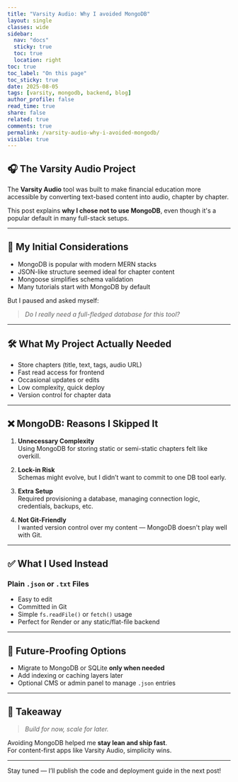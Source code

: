 ```yaml
---
title: "Varsity Audio: Why I avoided MongoDB"
layout: single
classes: wide
sidebar:
  nav: "docs"
  sticky: true
  toc: true
  location: right
toc: true
toc_label: "On this page"
toc_sticky: true
date: 2025-08-05
tags: [varsity, mongodb, backend, blog]
author_profile: false
read_time: true
share: false
related: true
comments: true
permalink: /varsity-audio-why-i-avoided-mongodb/
visible: true
---
```




## 🎧 The Varsity Audio Project

The **Varsity Audio** tool was built to make financial education more accessible by converting text-based content into audio, chapter by chapter.

This post explains **why I chose not to use MongoDB**, even though it's a popular default in many full-stack setups.

---

## 💭 My Initial Considerations

- MongoDB is popular with modern MERN stacks  
- JSON-like structure seemed ideal for chapter content  
- Mongoose simplifies schema validation  
- Many tutorials start with MongoDB by default

But I paused and asked myself:

> _Do I really need a full-fledged database for this tool?_  

---

## 🛠 What My Project Actually Needed

- Store chapters (title, text, tags, audio URL)
- Fast read access for frontend
- Occasional updates or edits
- Low complexity, quick deploy
- Version control for chapter data

---

## ❌ MongoDB: Reasons I Skipped It

1. **Unnecessary Complexity**  
   Using MongoDB for storing static or semi-static chapters felt like overkill.

2. **Lock-in Risk**  
   Schemas might evolve, but I didn’t want to commit to one DB tool early.

3. **Extra Setup**  
   Required provisioning a database, managing connection logic, credentials, backups, etc.

4. **Not Git-Friendly**  
   I wanted version control over my content — MongoDB doesn't play well with Git.

---

## ✅ What I Used Instead

### Plain `.json` or `.txt` Files

- Easy to edit
- Committed in Git
- Simple `fs.readFile()` or `fetch()` usage
- Perfect for Render or any static/flat-file backend

---

## 🚀 Future-Proofing Options

- Migrate to MongoDB or SQLite **only when needed**
- Add indexing or caching layers later
- Optional CMS or admin panel to manage `.json` entries

---

## 📝 Takeaway

> _Build for now, scale for later._

Avoiding MongoDB helped me **stay lean and ship fast**.  
For content-first apps like Varsity Audio, simplicity wins.

---

Stay tuned — I’ll publish the code and deployment guide in the next post!


